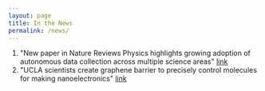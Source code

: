 ```yaml
---
layout: page
title: In the News
permalink: /news/
---
```


<ol>
<li>"New paper in Nature Reviews Physics highlights growing adoption of autonomous data collection across multiple science areas" <a href="https://cs.lbl.gov/news-media/news/2021/berkeley-labs-camera-leads-international-effort-on-autonomous-scientific-discoveries/">link</a></li>
<li>"UCLA scientists create graphene barrier to precisely control molecules for making nanoelectronics" <a href="https://www.chemistry.ucla.edu/news/holey-graphene-used-mask-against-molecular-adsorption">link</a></li>
</ol>